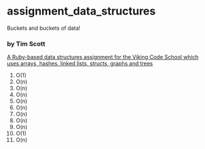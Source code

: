 # assignment_data_structures
Buckets and buckets of data!


### by Tim Scott

[A Ruby-based data structures assignment for the Viking Code School which uses arrays, hashes, linked lists, structs, graphs and trees](http://www.vikingcodeschool.com)

1. O(1)
2. O(n)
3. O(n)
4. O(n)
5. O(n)
6. O(n)
7. O(n)
8. O(n)
9. O(n)
10. O(1)
11. O(n)

